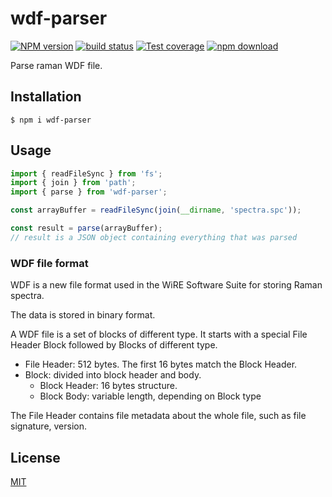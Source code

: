 # wdf-parser

[![NPM version][npm-image]][npm-url]
[![build status][ci-image]][ci-url]
[![Test coverage][codecov-image]][codecov-url]
[![npm download][download-image]][download-url]

Parse raman WDF file.

## Installation

`$ npm i wdf-parser`

## Usage

```js
import { readFileSync } from 'fs';
import { join } from 'path';
import { parse } from 'wdf-parser';

const arrayBuffer = readFileSync(join(__dirname, 'spectra.spc'));

const result = parse(arrayBuffer);
// result is a JSON object containing everything that was parsed
```

### WDF file format

WDF is a new file format used in the WiRE Software Suite for storing Raman spectra.

The data is stored in binary format. <!--with some parts encoded in ASCII. As such, the file must be viewed in either a hex editor or any compatible spectroscopy software.-->

A WDF file is a set of blocks of different type. It starts with a special File Header Block followed by Blocks of different type.
 
* File Header: 512 bytes. The first 16 bytes match the Block Header.
* Block: divided into block header and body.
  * Block Header: 16 bytes structure.
  * Block Body: variable length, depending on Block type

The File Header contains file metadata about the whole file, such as file signature, version.

<!--
The Data block contains the spectrum data and is composed of a subheader for each spectrum, the X values _before_ the subheader if **XY** or **XYY**, else _after_ each subheader if **XYXY**. After the subheader and X values come the Y values, which are read according to the method determined in the Main Header.

The Log block contains miscellaneous information that varies for each file, with a part written in ASCII and another one in binary.

[Official file specification](https://github.com/cheminfo/eln-docs/blob/main/docs/30_structural_analysis/includes/spc/spc.pdf)

[Thermo Scientific SPC File Developer Kit ](https://web.archive.org/web/20150131073636/http://ftirsearch.com/features/converters/spcfileformat.HTM)

[c6h6 documentation](https://docs.c6h6.org/docs/eln/structural_analysis/includes/spc/README)
-->
## License

[MIT](./LICENSE)

[npm-image]: https://img.shields.io/npm/v/wdf-parser.svg
[npm-url]: https://www.npmjs.com/package/wdf-parser
[ci-image]: https://github.com/cheminfo/wdf-parser/workflows/Node.js%20CI/badge.svg?branch=main
[ci-url]: https://github.com/cheminfo/wdf-parser/actions?query=workflow%3A%22Node.js+CI%22
[codecov-image]: https://img.shields.io/codecov/c/github/cheminfo/wdf-parser.svg
[codecov-url]: https://codecov.io/gh/cheminfo/wdf-parser
[download-image]: https://img.shields.io/npm/dm/wdf-parser.svg
[download-url]: https://www.npmjs.com/package/wdf-parser

